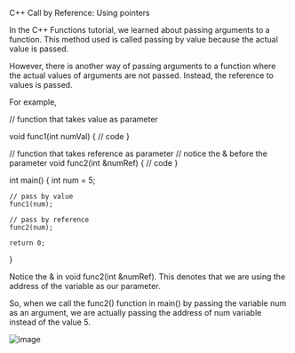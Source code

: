 C++ Call by Reference: Using pointers

In the C++ Functions tutorial, we learned about passing arguments to a function. This method used is called passing by value because the actual value is passed.

However, there is another way of passing arguments to a function where the actual values of arguments are not passed. Instead, the reference to values is passed.

For example,

// function that takes value as parameter

void func1(int numVal) {
    // code
}

// function that takes reference as parameter
// notice the & before the parameter
void func2(int &numRef) {
    // code
}

int main() {
    int num = 5;

    // pass by value
    func1(num);

    // pass by reference
    func2(num);

    return 0;
}

Notice the & in void func2(int &numRef). This denotes that we are using the address of the variable as our parameter.

So, when we call the func2() function in main() by passing the variable num as an argument, we are actually passing the address of num variable instead of the value 5.

![image](https://user-images.githubusercontent.com/84810132/172769047-7ef3fb69-7314-4381-b3bb-d4797be14977.png)

